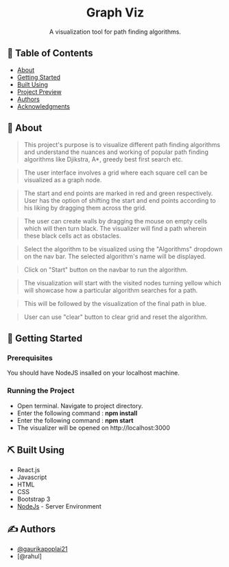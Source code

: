 
<h1 align="center">Graph Viz</h1>

<div align="center">


</div>


<p align="center"> 
A visualization tool for path finding algorithms.
    <br> 
</p>

## 📝 Table of Contents

- [About](#about)
- [Getting Started](#getting_started)
- [Built Using](#built_using)
- [Project Preview](#Project_Preview)
- [Authors](#authors)
- [Acknowledgments](#acknowledgement)

## 🧐 About <a name = "about"></a>

> This project's purpose is to visualize different path finding algorithms and understand the nuances and working of popular path finding algorithms like Djikstra, A*, greedy best first search etc.

> The user interface involves a grid where each square cell can be visualized as a graph node.

> The start and end points are marked in red and green respectively. User has the option of shifting the start and end points according to his liking by dragging them across the grid.

> The user can create walls by dragging the mouse on empty cells which will then turn black. The visualizer will find a path wherein these black cells act as obstacles.

> Select the algorithm to be visualized using the "Algorithms" dropdown on the nav bar. The selected algorithm's name will be displayed.

> Click on "Start" button on the navbar to run the algorithm.

> The visualization will start with the visited nodes turning yellow which will showcase how a particular algorithm searches for a path. 

> This will be followed by the visualization of the final path in blue.

> User can use "clear" button to clear grid and reset the algorithm.



## 🏁 Getting Started <a name = "getting_started"></a>

   ### Prerequisites

   You should have NodeJS insalled on your localhost machine.

   ### Running the Project

   - Open terminal. Navigate to project directory.
   - Enter the following command : **npm install**
   - Enter the following command : **npm start**
   - The visualizer will be opened on http://localhost:3000


## ⛏️ Built Using <a name = "built_using"></a>

- React.js
- Javascript
- HTML
- CSS
- Bootstrap 3
- [NodeJs](https://nodejs.org/en/) - Server Environment

## ✍️ Authors <a name = "authors"></a>

- [@gaurikapoplai21](https://github.com/gaurikapoplai21) 
- [@rahul]

